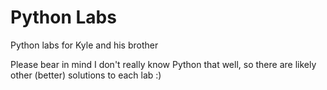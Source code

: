 # Python Labs
Python labs for Kyle and his brother

Please bear in mind I don't really know Python that well, so there are likely other (better) solutions to each lab :)
